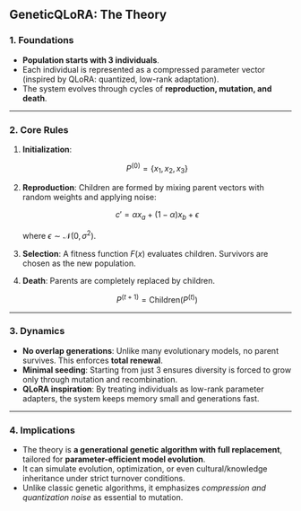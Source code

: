 
## GeneticQLoRA: The Theory

### 1. Foundations

* **Population starts with 3 individuals**.
* Each individual is represented as a compressed parameter vector (inspired by QLoRA: quantized, low-rank adaptation).
* The system evolves through cycles of **reproduction, mutation, and death**.

---

### 2. Core Rules

1. **Initialization**:

   $$
   P^{(0)} = \{x_1, x_2, x_3\}
   $$

2. **Reproduction**: Children are formed by mixing parent vectors with random weights and applying noise:

   $$
   c' = \alpha x_a + (1-\alpha)x_b + \epsilon
   $$

   where $\epsilon \sim \mathcal{N}(0, \sigma^2)$.

3. **Selection**: A fitness function $F(x)$ evaluates children. Survivors are chosen as the new population.

4. **Death**: Parents are completely replaced by children.

   $$
   P^{(t+1)} = \text{Children}(P^{(t)})
   $$

---

### 3. Dynamics

* **No overlap generations**: Unlike many evolutionary models, no parent survives. This enforces **total renewal**.
* **Minimal seeding**: Starting from just 3 ensures diversity is forced to grow only through mutation and recombination.
* **QLoRA inspiration**: By treating individuals as low-rank parameter adapters, the system keeps memory small and generations fast.

---

### 4. Implications

* The theory is **a generational genetic algorithm with full replacement**, tailored for **parameter-efficient model evolution**.
* It can simulate evolution, optimization, or even cultural/knowledge inheritance under strict turnover conditions.
* Unlike classic genetic algorithms, it emphasizes *compression and quantization noise* as essential to mutation.

